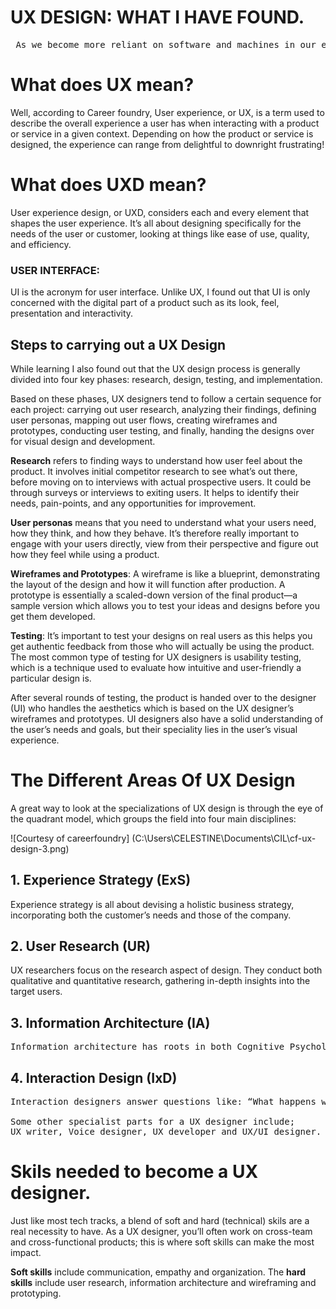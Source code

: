 # UX DESIGN: WHAT I HAVE FOUND.

<pre> As we become more reliant on software and machines in our every day lives, accessibility and usability have become very necessary. This is where I found that UX design comes into play and that has shaped the misconception I had on the term.</pre>

# What does UX mean?
Well, according to Career foundry, User experience, or UX, is a term used to describe the overall experience a user has when interacting with a product or service in a given context. 
Depending on how the product or service is designed, the experience can range from delightful to downright frustrating! <br>

# What does UXD mean?
User experience design, or UXD, considers each and every element that shapes the user experience. It’s all about designing specifically for the needs of the user or customer, looking at things like ease of use, quality, and efficiency.

### USER INTERFACE:
UI is the acronym for user interface. Unlike UX, I found out that UI is only concerned with the digital part of a product such as its look, feel, presentation and interactivity.

## Steps to carrying out a UX Design
While learning I also found out that the UX design process is generally divided into four key phases: research, design, testing, and implementation.
<p>Based on these phases, UX designers tend to follow a certain sequence for each project: carrying out user research, analyzing their findings, defining user personas, mapping out user flows, creating wireframes and prototypes, conducting user testing, and finally, handing the designs over for visual design and development.</p>

**Research** refers to finding ways to understand how user feel about the product. It involves initial competitor research to see what’s out there, before moving on to interviews with actual prospective users. It could be through surveys or interviews to exiting users. It helps to identify their needs, pain-points, and any opportunities for improvement.

**User personas** means that you need to understand what your users need, how they think, and how they behave. It’s therefore really important to engage with your users directly, view from their perspective and figure out how they feel while using a product.

**Wireframes and Prototypes**:  A wireframe is like a blueprint, demonstrating the layout of the design and how it will function after production. A prototype is essentially a scaled-down version of the final product—a sample version which allows you to test your ideas and designs before you get them developed.

**Testing**: It’s important to test your designs on real users as this helps you get authentic feedback from those who will actually be using the product. The most common type of testing for UX designers is usability testing, which is a technique used to evaluate how intuitive and user-friendly a particular design is.

After several rounds of testing, the product is handed over to the designer (UI) who handles the aesthetics which is based on the UX designer’s wireframes and prototypes.
UI designers also have a solid understanding of the user’s needs and goals, but their speciality lies in the user’s visual experience.

# The Different Areas Of UX Design
A great way to look at the specializations of UX design is through the eye of the quadrant model, which groups the field into four main disciplines:

![Courtesy of careerfoundry]
(C:\Users\CELESTINE\Documents\CIL\cf-ux-design-3.png)

## 1. Experience Strategy (ExS)
Experience strategy is all about devising a holistic business strategy, incorporating both the customer’s needs and those of the company.

## 2. User Research (UR)
UX researchers focus on the research aspect of design. They conduct both qualitative and quantitative research, gathering in-depth insights into the target users.

## 3. Information Architecture (IA)

<pre>Information architecture has roots in both Cognitive Psychology and Library Information Science (LIS). You can think of Information Architects as user-centric digital librarians! As an information architect, you may be responsible for assessing the IA of an existing product, planning the IA of a new product from scratch, labelling information, and creating wireframes and taxonomies. </pre>

## 4. Interaction Design (IxD)
<pre>Interaction designers answer questions like: “What happens when a user clicks a button?” or “How will the user transition between different pages on a mobile app?” Ultimately, they look at how to reduce friction between the product and the user.

Some other specialist parts for a UX designer include;
UX writer, Voice designer, UX developer and UX/UI designer.</pre>

# Skils needed to become a UX designer.
Just like most tech tracks, a blend of soft and hard (technical) skils are a real necessity to have. As a UX designer, you’ll often work on cross-team and cross-functional products; this is where soft skills can make the most impact.

**Soft skills** include communication, empathy and organization.
The **hard skills** include user research, information architecture and wireframing and prototyping.
